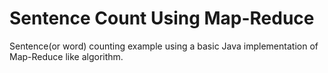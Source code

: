 # Sentence Count Using Map-Reduce  
Sentence(or word) counting example using a basic Java implementation of Map-Reduce like algorithm. 
